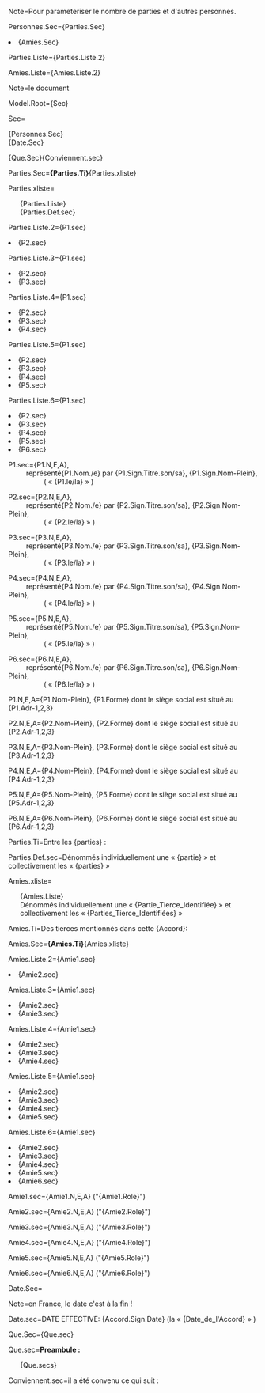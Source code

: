 Note=Pour parameteriser le nombre de parties et d'autres personnes.

Personnes.Sec={Parties.Sec}<li>{Amies.Sec}
 
Parties.Liste={Parties.Liste.2}

Amies.Liste={Amies.Liste.2}

Note=le document

Model.Root={Sec}

Sec=<ul type="none" style="padding-left: 0"><li>{Personnes.Sec}<li>{Date.Sec}</ul>{Que.Sec}{Conviennent.sec}

Parties.Sec=<b>{Parties.Ti}</b>{Parties.xliste}

Parties.xliste=<ul type="none"><li>{Parties.Liste}<li>{Parties.Def.sec}</ul>

Parties.Liste.2={P1.sec}<li>{P2.sec}

Parties.Liste.3={P1.sec}<li>{P2.sec}<li>{P3.sec}

Parties.Liste.4={P1.sec}<li>{P2.sec}<li>{P3.sec}<li>{P4.sec}

Parties.Liste.5={P1.sec}<li>{P2.sec}<li>{P3.sec}<li>{P4.sec}<li>{P5.sec}

Parties.Liste.6={P1.sec}<li>{P2.sec}<li>{P3.sec}<li>{P4.sec}<li>{P5.sec}<li>{P6.sec}

P1.sec={P1.N,E,A},<br> &emsp; &emsp; représenté{P1.Nom./e} par {P1.Sign.Titre.son/sa}, {P1.Sign.Nom-Plein},<br>         ( « {P1.le/la} » )

P2.sec={P2.N,E,A},<br> &emsp;  &emsp; représenté{P2.Nom./e} par {P2.Sign.Titre.son/sa}, {P2.Sign.Nom-Plein},<br>         ( « {P2.le/la} » )

P3.sec={P3.N,E,A},<br> &emsp;  &emsp; représenté{P3.Nom./e} par {P3.Sign.Titre.son/sa}, {P3.Sign.Nom-Plein}, <br>        ( « {P3.le/la} » )

P4.sec={P4.N,E,A},<br> &emsp; &emsp; représenté{P4.Nom./e} par {P4.Sign.Titre.son/sa}, {P4.Sign.Nom-Plein}, <br>        ( « {P4.le/la} » )

P5.sec={P5.N,E,A},<br> &emsp; &emsp; représenté{P5.Nom./e} par {P5.Sign.Titre.son/sa}, {P5.Sign.Nom-Plein},<br>         ( « {P5.le/la} » )

P6.sec={P6.N,E,A},<br> &emsp; &emsp; représenté{P6.Nom./e} par {P6.Sign.Titre.son/sa}, {P6.Sign.Nom-Plein}, <br>        ( « {P6.le/la} » )

P1.N,E,A={P1.Nom-Plein}, {P1.Forme}  dont le siège social est situé au {P1.Adr-1,2,3}

P2.N,E,A={P2.Nom-Plein}, {P2.Forme} dont  le siège social est situé au  {P2.Adr-1,2,3}

P3.N,E,A={P3.Nom-Plein}, {P3.Forme} dont  le siège social est situé au  {P3.Adr-1,2,3}

P4.N,E,A={P4.Nom-Plein}, {P4.Forme} dont  le siège social est situé au  {P4.Adr-1,2,3}

P5.N,E,A={P5.Nom-Plein}, {P5.Forme} dont  le siège social est situé au  {P5.Adr-1,2,3}

P6.N,E,A={P6.Nom-Plein}, {P6.Forme} dont  le siège social est situé au  {P6.Adr-1,2,3}

Parties.Ti=Entre les {parties} :

Parties.Def.sec=Dénommés individuellement une « {partie} » et collectivement  les « {parties} »

Amies.xliste=<ul type="none"><li>{Amies.Liste}<li>Dénommés individuellement une « {Partie_Tierce_Identifiée} » et collectivement  les « {Parties_Tierce_Identifiées} »</ul>

Amies.Ti=Des tierces mentionnés dans cette {Accord}:

Amies.Sec=<b>{Amies.Ti}</b>{Amies.xliste}

Amies.Liste.2={Amie1.sec}<li>{Amie2.sec}

Amies.Liste.3={Amie1.sec}<li>{Amie2.sec}<li>{Amie3.sec}

Amies.Liste.4={Amie1.sec}<li>{Amie2.sec}<li>{Amie3.sec}<li>{Amie4.sec}

Amies.Liste.5={Amie1.sec}<li>{Amie2.sec}<li>{Amie3.sec}<li>{Amie4.sec}<li>{Amie5.sec}

Amies.Liste.6={Amie1.sec}<li>{Amie2.sec}<li>{Amie3.sec}<li>{Amie4.sec}<li>{Amie5.sec}<li>{Amie6.sec}

Amie1.sec={Amie1.N,E,A} ("{Amie1.Role}")

Amie2.sec={Amie2.N,E,A} ("{Amie2.Role}")

Amie3.sec={Amie3.N,E,A} ("{Amie3.Role}")

Amie4.sec={Amie4.N,E,A} ("{Amie4.Role}")

Amie5.sec={Amie5.N,E,A} ("{Amie5.Role}")

Amie6.sec={Amie6.N,E,A} ("{Amie6.Role}")

Date.Sec=</u>

Note=en France, le date c'est à la fin !

Date.sec=DATE EFFECTIVE: {Accord.Sign.Date} (la « {Date_de_l'Accord} » )

Que.Sec={Que.sec}

Que.sec=<b>Preambule :</b><ul type="none"> <li>{Que.secs}</ul>

Conviennent.sec=il a été convenu ce qui suit :

